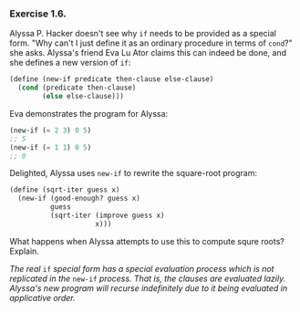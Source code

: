 ### Exercise 1.6. 
Alyssa P. Hacker doesn't see why `if` needs to be provided as a special form. "Why can't I just define it as an ordinary procedure in terms of `cond`?" she asks. Alyssa's friend Eva Lu Ator claims this can indeed be done, and she defines a new version of `if`:

```scheme
(define (new-if predicate then-clause else-clause)
  (cond (predicate then-clause)
        (else else-clause)))
```

Eva demonstrates the program for Alyssa:

```scheme
(new-if (= 2 3) 0 5)
;; 5
(new-if (= 1 1) 0 5)
;; 0
```

Delighted, Alyssa uses `new-if` to rewrite the square-root program:

```scheme
(define (sqrt-iter guess x)
  (new-if (good-enough? guess x)
          guess
          (sqrt-iter (improve guess x)
                     x)))
```

What happens when Alyssa attempts to use this to compute squre roots? Explain.

*The real* `if` *special form has a special evaluation process which is not replicated in the* `new-if` *process. That is, the clauses are evaluated lazily. Alyssa's new program will recurse indefinitely due to it being evaluated in applicative order.*

